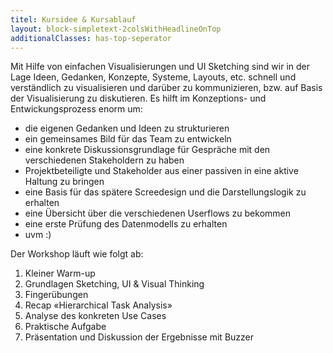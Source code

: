 ```yaml
---
titel: Kursidee & Kursablauf
layout: block-simpletext-2colsWithHeadlineOnTop
additionalClasses: has-top-seperator
---
```

 

Mit Hilfe von einfachen Visualisierungen und UI Sketching sind wir in der Lage Ideen, Gedanken, Konzepte, Systeme, Layouts, etc. schnell und verständlich zu visualisieren und darüber zu kommunizieren, bzw. auf Basis der Visualisierung zu diskutieren. Es hilft im Konzeptions- und Entwickungsprozess enorm um:

- die eigenen Gedanken und Ideen zu strukturieren
- ein gemeinsames Bild für das Team zu entwickeln
- eine konkrete Diskussionsgrundlage für Gespräche mit den verschiedenen Stakeholdern zu haben
- Projektbeteiligte und Stakeholder aus einer passiven in eine aktive Haltung zu bringen
- eine Basis für das spätere Screedesign und die Darstellungslogik zu erhalten
- eine Übersicht über die verschiedenen Userflows zu bekommen
- eine erste Prüfung des Datenmodells zu erhalten
- uvm :)

<!--more-->

Der Workshop läuft wie folgt ab:
1. Kleiner Warm-up
2. Grundlagen Sketching, UI & Visual Thinking
4. Fingerübungen
5. Recap «Hierarchical Task Analysis»
6. Analyse des konkreten Use Cases
7. Praktische Aufgabe
8. Präsentation und Diskussion der Ergebnisse mit Buzzer


